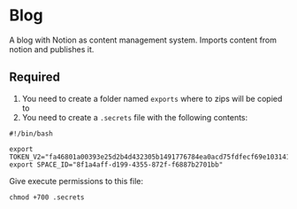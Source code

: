 # Blog
A blog with Notion as content management system. Imports content from notion and publishes it.

## Required
1. You need to create a folder named `exports` where to zips will be copied to
2. You need to create a `.secrets` file with the following contents:

```
#!/bin/bash

export TOKEN_V2="fa46801a00393e25d2b4d432305b1491776784ea0acd75fdfecf69e1031417e6dc80fb103724ccefd49fbacbcf98ea17b762ed1106dde81cc8fe3c28f4967304ffa4cda58fb7e90412f8b47dd581"
export SPACE_ID="8f1a4aff-d199-4355-872f-f6887b2701bb"
```

Give execute permissions to this file:

```
chmod +700 .secrets
```
